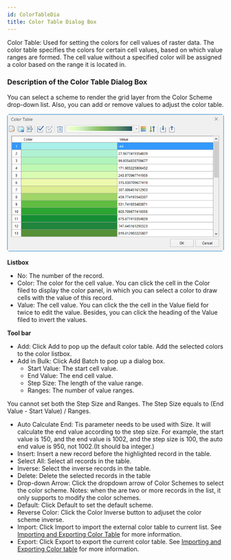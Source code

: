 ```yaml
---
id: ColorTableDia
title: Color Table Dialog Box
---
```

Color Table: Used for setting the colors for cell values of raster data. The color table specifies the colors for certain cell values, based on which value ranges are formed. The cell value without a specified color will be assigned a color based on the range it is located in.

### Description of the Color Table Dialog Box

You can select a scheme to render the grid layer from the Color Scheme drop-down list. Also, you can add or remove values to adjust the color table.

![](img/ColorTableDia.png)  
  
**Listbox**

  * No: The number of the record.
  * Color: The color for the cell value. You can click the cell in the Color filed to display the color panel, in which you can select a color to draw cells with the value of this record.
  * Value: The cell value. You can click the the cell in the Value field for twice to edit the value. Besides, you can click the heading of the Value filed to invert the values.

**Tool bar**

  * Add: Click Add to pop up the default color table. Add the selected colors to the color listbox.
  * Add in Bulk: Click Add Batch to pop up a dialog box.
    * Start Value: The start cell value.
    * End Value: The end cell value.
    * Step Size: The length of the value range.
    * Ranges: The number of value ranges.

You cannot set both the Step Size and Ranges. The Step Size equals to (End Value - Start Value) / Ranges.

  * Auto Calculate End: Tis parameter needs to be used with Size. It will calculate the end value according to the step size. For example, the start value is 150, and the end value is 1002, and the step size is 100, the auto end value is 950, not 1002.(It should ba integer.)
  * Insert: Insert a new record before the highlighted record in the table.
  * Select All: Select all records in the table. 
  * Inverse: Select the inverse records in the table.
  * Delete: Delete the selected records in the table
  * Drop-down Arrow: Click the dropdown arrow of Color Schemes to select the color scheme. Notes: when the are two or more records in the list, it only supports to modify the color schemes.
  * Default: Click Default to set the default scheme.
  * Reverse Color: Click the Color Inverse button to adjuset the color scheme inverse.
  * Import: Click Import to import the external color table to current list. See [Importing and Exporting Color Table](../../Analyst/Raster/SurfaceAnalyst/ImportExport) for more information.
  * Export: Click Export to export the current color table. See [Importing and Exporting Color table](../../Analyst/Raster/SurfaceAnalyst/ImportExport) for more information.

